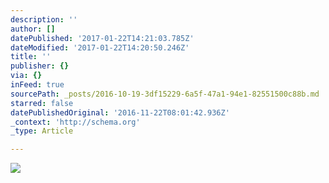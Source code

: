 ```yaml
---
description: ''
author: []
datePublished: '2017-01-22T14:21:03.785Z'
dateModified: '2017-01-22T14:20:50.246Z'
title: ''
publisher: {}
via: {}
inFeed: true
sourcePath: _posts/2016-10-19-3df15229-6a5f-47a1-94e1-82551500c88b.md
starred: false
datePublishedOriginal: '2016-11-22T08:01:42.936Z'
_context: 'http://schema.org'
_type: Article

---
```

![](https://the-grid-user-content.s3-us-west-2.amazonaws.com/842843cf-d9ba-42b6-ae53-5829d4b835b9.jpg)
